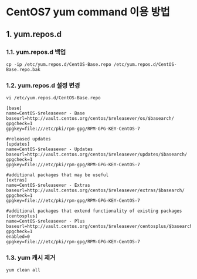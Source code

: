 CentOS7 yum command 이용 방법
======================
## 1. yum.repos.d

### 1.1. yum.repos.d 백업
```
cp -ip /etc/yum.repos.d/CentOS-Base.repo /etc/yum.repos.d/CentOS-Base.repo.bak
```

### 1.2. yum.repos.d 설정 변경
```	
vi /etc/yum.repos.d/CentOS-Base.repo
```

```
[base]
name=CentOS-$releasever - Base
baseurl=http://vault.centos.org/centos/$releasever/os/$basearch/
gpgcheck=1
gpgkey=file:///etc/pki/rpm-gpg/RPM-GPG-KEY-CentOS-7

#released updates
[updates]
name=CentOS-$releasever - Updates
baseurl=http://vault.centos.org/centos/$releasever/updates/$basearch/
gpgcheck=1
gpgkey=file:///etc/pki/rpm-gpg/RPM-GPG-KEY-CentOS-7

#additional packages that may be useful
[extras]
name=CentOS-$releasever - Extras
baseurl=http://vault.centos.org/centos/$releasever/extras/$basearch/
gpgcheck=1
gpgkey=file:///etc/pki/rpm-gpg/RPM-GPG-KEY-CentOS-7

#additional packages that extend functionality of existing packages
[centosplus]
name=CentOS-$releasever - Plus
baseurl=http://vault.centos.org/centos/$releasever/centosplus/$basearch/
gpgcheck=1
enabled=0
gpgkey=file:///etc/pki/rpm-gpg/RPM-GPG-KEY-CentOS-7
```

### 1.3. yum 캐시 제거
```
yum clean all
```

